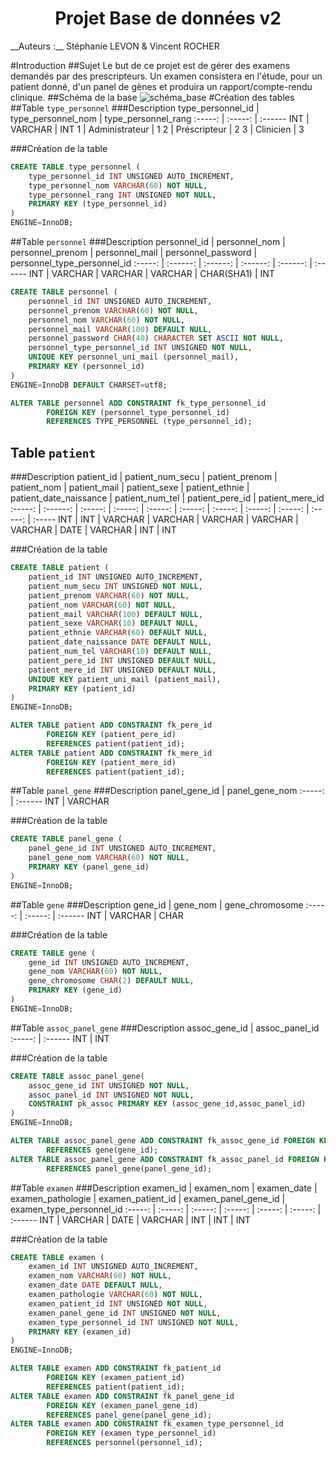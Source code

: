 <h1 style="text-align: center;">Projet Base de données v2</h1>
__Auteurs :__ Stéphanie LEVON & Vincent ROCHER

#Introduction
##Sujet 
Le but de ce projet est de gérer des examens demandés par des prescripteurs. Un examen consistera en l'étude, pour un patient donné, d'un panel de gènes et produira un rapport/compte-rendu clinique.
##Schéma de la base
![schéma_base](https://rawgit.com/rochevin/projet_BDD/master/schema_base_v2.svg)
#Création des tables
##Table `type_personnel`
###Description
type_personnel_id | type_personnel_nom | type_personnel_rang
:-----: | :-----: | :------
INT | VARCHAR | INT
1 | Administrateur | 1
2 | Préscripteur | 2
3 | Clinicien | 3


###Création de la table
``` sql
CREATE TABLE type_personnel (
    type_personnel_id INT UNSIGNED AUTO_INCREMENT,
    type_personnel_nom VARCHAR(60) NOT NULL,
    type_personnel_rang INT UNSIGNED NOT NULL,
    PRIMARY KEY (type_personnel_id)
)
ENGINE=InnoDB;          
```

##Table `personnel`
###Description
personnel_id | personnel_nom | personnel_prenom | personnel_mail | personnel_password | personnel_type_personnel_id
:-----: | :------: | :------: | :------: | :------: | :------ 
INT | VARCHAR | VARCHAR | VARCHAR | CHAR(SHA1) | INT

``` sql
CREATE TABLE personnel (
    personnel_id INT UNSIGNED AUTO_INCREMENT,
    personnel_prenom VARCHAR(60) NOT NULL,
    personnel_nom VARCHAR(60) NOT NULL,
    personnel_mail VARCHAR(100) DEFAULT NULL,
    personnel_password CHAR(40) CHARACTER SET ASCII NOT NULL,
    personnel_type_personnel_id INT UNSIGNED NOT NULL,
    UNIQUE KEY personnel_uni_mail (personnel_mail),
    PRIMARY KEY (personnel_id)
)
ENGINE=InnoDB DEFAULT CHARSET=utf8;  

ALTER TABLE personnel ADD CONSTRAINT fk_type_personnel_id          
        FOREIGN KEY (personnel_type_personnel_id)           
        REFERENCES TYPE_PERSONNEL (type_personnel_id);  
```
## Table `patient`
###Description
patient_id | patient_num_secu | patient_prenom | patient_nom | patient_mail | patient_sexe | patient_ethnie | patient_date_naissance | patient_num_tel | patient_pere_id | patient_mere_id
:-----: | :------: | :-----: | :-----: | :-----: | :-----: | :-----: | :-----: | :-----: | :-----: | :-----
INT | INT | VARCHAR | VARCHAR | VARCHAR | VARCHAR | VARCHAR | DATE | VARCHAR | INT | INT 


###Création de la table
``` sql
CREATE TABLE patient (
    patient_id INT UNSIGNED AUTO_INCREMENT,
    patient_num_secu INT UNSIGNED NOT NULL,
    patient_prenom VARCHAR(60) NOT NULL,
    patient_nom VARCHAR(60) NOT NULL,
    patient_mail VARCHAR(100) DEFAULT NULL,
    patient_sexe VARCHAR(10) DEFAULT NULL,
    patient_ethnie VARCHAR(60) DEFAULT NULL,
    patient_date_naissance DATE DEFAULT NULL,
    patient_num_tel VARCHAR(10) DEFAULT NULL,
    patient_pere_id INT UNSIGNED DEFAULT NULL,
    patient_mere_id INT UNSIGNED DEFAULT NULL,
    UNIQUE KEY patient_uni_mail (patient_mail),
    PRIMARY KEY (patient_id)
)
ENGINE=InnoDB;   

ALTER TABLE patient ADD CONSTRAINT fk_pere_id
        FOREIGN KEY (patient_pere_id) 
        REFERENCES patient(patient_id);
ALTER TABLE patient ADD CONSTRAINT fk_mere_id 
        FOREIGN KEY (patient_mere_id) 
        REFERENCES patient(patient_id);
```

##Table `panel_gene`
###Description
panel_gene_id | panel_gene_nom
:-----: | :------ 
INT | VARCHAR

###Création de la table
``` sql
CREATE TABLE panel_gene (
    panel_gene_id INT UNSIGNED AUTO_INCREMENT,
    panel_gene_nom VARCHAR(60) NOT NULL,
    PRIMARY KEY (panel_gene_id)
)
ENGINE=InnoDB;        
```

##Table `gene`
###Description
gene_id | gene_nom | gene_chromosome
:-----: | :-----: | :------ 
INT | VARCHAR | CHAR



###Création de la table
``` sql
CREATE TABLE gene (
    gene_id INT UNSIGNED AUTO_INCREMENT,
    gene_nom VARCHAR(60) NOT NULL,
    gene_chromosome CHAR(2) DEFAULT NULL,
    PRIMARY KEY (gene_id)
)
ENGINE=InnoDB;           
```

##Table `assoc_panel_gene`
###Description
assoc_gene_id | assoc_panel_id
:-----: | :------ 
INT | INT



###Création de la table
``` sql
CREATE TABLE assoc_panel_gene(
    assoc_gene_id INT UNSIGNED NOT NULL,
    assoc_panel_id INT UNSIGNED NOT NULL,
    CONSTRAINT pk_assoc PRIMARY KEY (assoc_gene_id,assoc_panel_id)
)
ENGINE=InnoDB;    

ALTER TABLE assoc_panel_gene ADD CONSTRAINT fk_assoc_gene_id FOREIGN KEY (assoc_gene_id)
        REFERENCES gene(gene_id);
ALTER TABLE assoc_panel_gene ADD CONSTRAINT fk_assoc_panel_id FOREIGN KEY (assoc_panel_id)
        REFERENCES panel_gene(panel_gene_id);
```

##Table `examen`
###Description
examen_id | examen_nom | examen_date | examen_pathologie | examen_patient_id | examen_panel_gene_id | examen_type_personnel_id
:-----: | :-----: | :-----: | :-----: | :-----: | :-----: | :------ 
INT | VARCHAR | DATE | VARCHAR | INT | INT | INT



###Création de la table
``` sql
CREATE TABLE examen (
    examen_id INT UNSIGNED AUTO_INCREMENT,
    examen_nom VARCHAR(60) NOT NULL,
    examen_date DATE DEFAULT NULL,
    examen_pathologie VARCHAR(60) NOT NULL,
    examen_patient_id INT UNSIGNED NOT NULL,
    examen_panel_gene_id INT UNSIGNED NOT NULL,
    examen_type_personnel_id INT UNSIGNED NOT NULL,
    PRIMARY KEY (examen_id)
)
ENGINE=InnoDB; 

ALTER TABLE examen ADD CONSTRAINT fk_patient_id
        FOREIGN KEY (examen_patient_id) 
        REFERENCES patient(patient_id);
ALTER TABLE examen ADD CONSTRAINT fk_panel_gene_id
        FOREIGN KEY (examen_panel_gene_id) 
        REFERENCES panel_gene(panel_gene_id);  
ALTER TABLE examen ADD CONSTRAINT fk_examen_type_personnel_id
        FOREIGN KEY (examen_type_personnel_id) 
        REFERENCES personnel(personnel_id);
```
